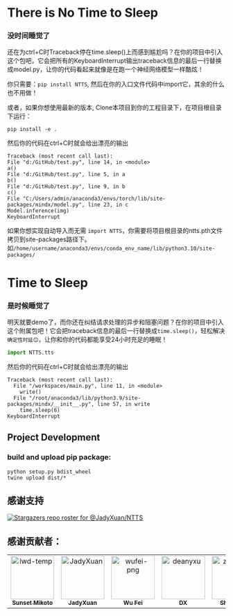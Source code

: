 # There is No Time to Sleep

### 没时间睡觉了

还在为ctrl+C时Traceback停在time.sleep()上而感到尴尬吗？在你的项目中引入这个包吧，它会把所有的KeyboardInterrupt输出traceback信息的最后一行替换成model.py，让你的代码看起来就像是在跑一个神经网络模型一样酷炫！

你只需要：`pip install NTTS`, 然后在你的入口文件代码中import它，其余的什么也不用做！

或者，如果你想使用最新的版本, Clone本项目到你的工程目录下，在项目根目录下运行：

```
pip install -e .
```

然后你的代码在ctrl+C时就会给出漂亮的输出

```
Traceback (most recent call last):
File "d:/GitHub/test.py", line 14, in <module>
a()
File "d:/GitHub/test.py", line 5, in a
b()
File "d:/GitHub/test.py", line 9, in b
c()
File "C:/Users/admin/anaconda3/envs/torch/lib/site-packages/mindx/model.py", line 23, in c
Model.inference(img)
KeyboardInterrupt
```

如果你想实现自动导入而无需 `import NTTS`，你需要将项目根目录的ntts.pth文件拷贝到site-packages路径下。如`/home/username/anaconda3/envs/conda_env_name/lib/python3.10/site-packages/`



# Time to Sleep

### 是时候睡觉了

明天就要demo了，而你还在纠结请求处理的异步和阻塞问题？在你的项目中引入这个附属包吧！它会把traceback信息的最后一行替换成`time.sleep()`，轻松解决`确定性时延😊`，让你和你的代码都能享受24小时充足的睡眠！
```python
import NTTS.tts
```

然后你的代码在ctrl+C时就会给出漂亮的输出

```
Traceback (most recent call last):
  File "/workspaces/main.py", line 11, in <module>
    write()
  File "/root/anaconda3/lib/python3.9/site-packages/mindx/__init__.py", line 57, in write
    time.sleep(6)
KeyboardInterrupt
```

## Project Development

### build and upload pip package:
```
python setup.py bdist_wheel
twine upload dist/*
```
## 感谢支持
[![Stargazers repo roster for @JadyXuan/NTTS](https://reporoster.com/stars/JadyXuan/NTTS)](https://github.com/JadyXuan/NTTS/stargazers)

## 感谢贡献者：
<!-- readme: collaborators,contributors -start -->
<table>
	<tbody>
		<tr>
            <td align="center">
                <a href="https://github.com/lwd-temp">
                    <img src="https://avatars.githubusercontent.com/u/26019675?v=4" width="100;" alt="lwd-temp"/>
                    <br />
                    <sub><b>Sunset Mikoto</b></sub>
                </a>
            </td>
            <td align="center">
                <a href="https://github.com/JadyXuan">
                    <img src="https://avatars.githubusercontent.com/u/35390572?v=4" width="100;" alt="JadyXuan"/>
                    <br />
                    <sub><b>JadyXuan</b></sub>
                </a>
            </td>
            <td align="center">
                <a href="https://github.com/wufei-png">
                    <img src="https://avatars.githubusercontent.com/u/63766429?v=4" width="100;" alt="wufei-png"/>
                    <br />
                    <sub><b>Wu Fei</b></sub>
                </a>
            </td>
            <td align="center">
                <a href="https://github.com/deanyxu">
                    <img src="https://avatars.githubusercontent.com/u/12771139?v=4" width="100;" alt="deanyxu"/>
                    <br />
                    <sub><b>DX</b></sub>
                </a>
            </td>
            <td align="center">
                <a href="https://github.com/znsoooo">
                    <img src="https://avatars.githubusercontent.com/u/34830785?v=4" width="100;" alt="znsoooo"/>
                    <br />
                    <sub><b>Shixian Li</b></sub>
                </a>
            </td>
            <td align="center">
                <a href="https://github.com/qhy040404">
                    <img src="https://avatars.githubusercontent.com/u/45379733?v=4" width="100;" alt="qhy040404"/>
                    <br />
                    <sub><b>qhy040404</b></sub>
                </a>
            </td>
		</tr>
	<tbody>
</table>
<!-- readme: collaborators,contributors -end -->